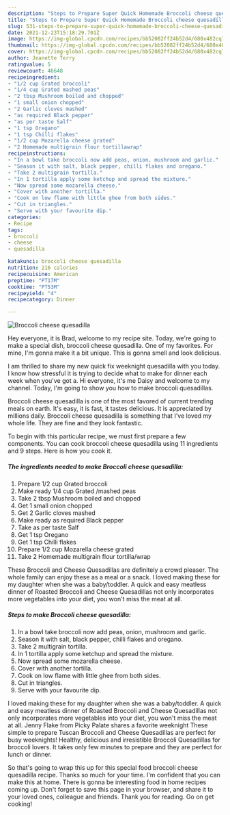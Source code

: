 ```yaml
---
description: "Steps to Prepare Super Quick Homemade Broccoli cheese quesadilla"
title: "Steps to Prepare Super Quick Homemade Broccoli cheese quesadilla"
slug: 531-steps-to-prepare-super-quick-homemade-broccoli-cheese-quesadilla
date: 2021-12-23T15:18:29.701Z
image: https://img-global.cpcdn.com/recipes/bb52082ff24b52d4/680x482cq70/broccoli-cheese-quesadilla-recipe-main-photo.jpg
thumbnail: https://img-global.cpcdn.com/recipes/bb52082ff24b52d4/680x482cq70/broccoli-cheese-quesadilla-recipe-main-photo.jpg
cover: https://img-global.cpcdn.com/recipes/bb52082ff24b52d4/680x482cq70/broccoli-cheese-quesadilla-recipe-main-photo.jpg
author: Jeanette Terry
ratingvalue: 5
reviewcount: 46648
recipeingredient:
- "1/2 cup Grated broccoli"
- "1/4 cup Grated mashed peas"
- "2 tbsp Mushroom boiled and chopped"
- "1 small onion chopped"
- "2 Garlic cloves mashed"
- "as required Black pepper"
- "as per taste Salf"
- "1 tsp Oregano"
- "1 tsp Chilli flakes"
- "1/2 cup Mozarella cheese grated"
- "2 Homemade multigrain flour tortillawrap"
recipeinstructions:
- "In a bowl take broccoli now add peas, onion, mushroom and garlic."
- "Season it with salt, black pepper, chilli flakes and oregano."
- "Take 2 multigrain tortilla."
- "In 1 tortilla apply some ketchup and spread the mixture."
- "Now spread some mozarella cheese."
- "Cover with another tortilla."
- "Cook on low flame with little ghee from both sides."
- "Cut in triangles."
- "Serve with your favourite dip."
categories:
- Recipe
tags:
- broccoli
- cheese
- quesadilla

katakunci: broccoli cheese quesadilla 
nutrition: 216 calories
recipecuisine: American
preptime: "PT17M"
cooktime: "PT53M"
recipeyield: "4"
recipecategory: Dinner

---
```



![Broccoli cheese quesadilla](https://img-global.cpcdn.com/recipes/bb52082ff24b52d4/680x482cq70/broccoli-cheese-quesadilla-recipe-main-photo.jpg)

Hey everyone, it is Brad, welcome to my recipe site. Today, we're going to make a special dish, broccoli cheese quesadilla. One of my favorites. For mine, I'm gonna make it a bit unique. This is gonna smell and look delicious.

I am thrilled to share my new quick fix weeknight quesadilla with you today. I know how stressful it is trying to decide what to make for dinner each week when you&#39;ve got a. Hi everyone, it&#39;s me Daisy and welcome to my channel. Today, I&#39;m going to show you how to make broccoli quesadillas.

Broccoli cheese quesadilla is one of the most favored of current trending meals on earth. It's easy, it is fast, it tastes delicious. It is appreciated by millions daily. Broccoli cheese quesadilla is something that I've loved my whole life. They are fine and they look fantastic.


To begin with this particular recipe, we must first prepare a few components. You can cook broccoli cheese quesadilla using 11 ingredients and 9 steps. Here is how you cook it.

<!--inarticleads1-->

##### The ingredients needed to make Broccoli cheese quesadilla:

1. Prepare 1/2 cup Grated broccoli
1. Make ready 1/4 cup Grated /mashed peas
1. Take 2 tbsp Mushroom boiled and chopped
1. Get 1 small onion chopped
1. Get 2 Garlic cloves mashed
1. Make ready as required Black pepper
1. Take as per taste Salf
1. Get 1 tsp Oregano
1. Get 1 tsp Chilli flakes
1. Prepare 1/2 cup Mozarella cheese grated
1. Take 2 Homemade multigrain flour tortilla/wrap


These Broccoli and Cheese Quesadillas are definitely a crowd pleaser. The whole family can enjoy these as a meal or a snack. I loved making these for my daughter when she was a baby/toddler. A quick and easy meatless dinner of Roasted Broccoli and Cheese Quesadillas not only incorporates more vegetables into your diet, you won&#39;t miss the meat at all. 

<!--inarticleads2-->

##### Steps to make Broccoli cheese quesadilla:

1. In a bowl take broccoli now add peas, onion, mushroom and garlic.
1. Season it with salt, black pepper, chilli flakes and oregano.
1. Take 2 multigrain tortilla.
1. In 1 tortilla apply some ketchup and spread the mixture.
1. Now spread some mozarella cheese.
1. Cover with another tortilla.
1. Cook on low flame with little ghee from both sides.
1. Cut in triangles.
1. Serve with your favourite dip.


I loved making these for my daughter when she was a baby/toddler. A quick and easy meatless dinner of Roasted Broccoli and Cheese Quesadillas not only incorporates more vegetables into your diet, you won&#39;t miss the meat at all. Jenny Flake from Picky Palate shares a favorite weeknight These simple to prepare Tuscan Broccoli and Cheese Quesadillas are perfect for busy weeknights! Healthy, delicious and irresistible Broccoli Quesadillas for broccoli lovers. It takes only few minutes to prepare and they are perfect for lunch or dinner. 

So that's going to wrap this up for this special food broccoli cheese quesadilla recipe. Thanks so much for your time. I'm confident that you can make this at home. There is gonna be interesting food in home recipes coming up. Don't forget to save this page in your browser, and share it to your loved ones, colleague and friends. Thank you for reading. Go on get cooking!

